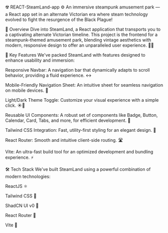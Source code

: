 ☢️ REACT-SteamLand-app ⚙️
An immersive steampunk amusement park — a React app set in an alternate Victorian era where steam technology evolved to fight the resurgence of the Black Plague!

🧐 Overview
Dive into SteamLand, a React application that transports you to a captivating alternate Victorian timeline. This project is the frontend for a steampunk-themed amusement park, blending vintage aesthetics with modern, responsive design to offer an unparalleled user experience. 🎩✨

🚀 Key Features
We've packed SteamLand with features designed to enhance usability and immersion:

Responsive Navbar: A navigation bar that dynamically adapts to scroll behavior, providing a fluid experience. ↔️

Mobile-Friendly Navigation Sheet: An intuitive sheet for seamless navigation on mobile devices. 📱

Light/Dark Theme Toggle: Customize your visual experience with a simple click. ☀️🌙

Reusable UI Components: A robust set of components like Badge, Button, Calendar, Card, Tabs, and more, for efficient development. 🧩

Tailwind CSS Integration: Fast, utility-first styling for an elegant design. 🎨

React Router: Smooth and intuitive client-side routing. 🛣️

Vite: An ultra-fast build tool for an optimized development and bundling experience. ⚡

🛠️ Tech Stack
We've built SteamLand using a powerful combination of modern technologies:

ReactJS ⚛️

Tailwind CSS 💨

ShadCN UI v0 💅

React Router 🔗

Vite 🚀
